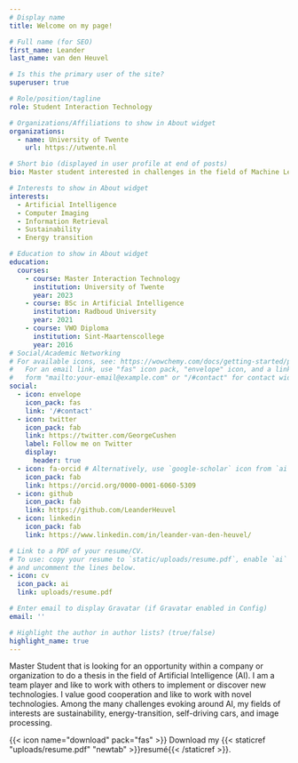 ```yaml
---
# Display name
title: Welcome on my page!

# Full name (for SEO)
first_name: Leander
last_name: van den Heuvel

# Is this the primary user of the site?
superuser: true

# Role/position/tagline
role: Student Interaction Technology

# Organizations/Affiliations to show in About widget
organizations:
  - name: University of Twente
    url: https://utwente.nl

# Short bio (displayed in user profile at end of posts)
bio: Master student interested in challenges in the field of Machine Learning

# Interests to show in About widget
interests:
  - Artificial Intelligence
  - Computer Imaging
  - Information Retrieval
  - Sustainability
  - Energy transition

# Education to show in About widget
education:
  courses:
    - course: Master Interaction Technology
      institution: University of Twente
      year: 2023
    - course: BSc in Artificial Intelligence
      institution: Radboud University
      year: 2021
    - course: VWO Diploma 
      institution: Sint-Maartenscollege
      year: 2016
# Social/Academic Networking
# For available icons, see: https://wowchemy.com/docs/getting-started/page-builder/#icons
#   For an email link, use "fas" icon pack, "envelope" icon, and a link in the
#   form "mailto:your-email@example.com" or "/#contact" for contact widget.
social:
  - icon: envelope
    icon_pack: fas
    link: '/#contact'
  - icon: twitter
    icon_pack: fab
    link: https://twitter.com/GeorgeCushen
    label: Follow me on Twitter
    display:
      header: true
  - icon: fa-orcid # Alternatively, use `google-scholar` icon from `ai` icon pack
    icon_pack: fab
    link: https://orcid.org/0000-0001-6060-5309
  - icon: github
    icon_pack: fab
    link: https://github.com/LeanderHeuvel
  - icon: linkedin
    icon_pack: fab
    link: https://www.linkedin.com/in/leander-van-den-heuvel/

# Link to a PDF of your resume/CV.
# To use: copy your resume to `static/uploads/resume.pdf`, enable `ai` icons in `params.yaml`,
# and uncomment the lines below.
- icon: cv
  icon_pack: ai
  link: uploads/resume.pdf

# Enter email to display Gravatar (if Gravatar enabled in Config)
email: ''

# Highlight the author in author lists? (true/false)
highlight_name: true
---
```


Master Student that is looking for an opportunity within a company or organization to do a thesis in the field of Artificial Intelligence (AI). 
I am a team player and like to work with others to implement or discover new technologies. I value good cooperation and like to work with novel technologies. Among the many challenges evoking around AI, my fields of interests are sustainability, energy-transition, self-driving cars, and image processing.


{{< icon name="download" pack="fas" >}} Download my {{< staticref "uploads/resume.pdf" "newtab" >}}resumé{{< /staticref >}}.
